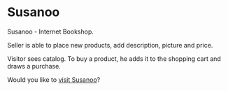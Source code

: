 # Susanoo

Susanoo - Internet Bookshop.

Seller is able to place new products, add description, picture and price.

Visitor sees catalog. To buy a product, he adds it to the shopping cart and draws a purchase.

Would you like to [visit Susanoo](https://radiant-savannah-3603.herokuapp.com/)?